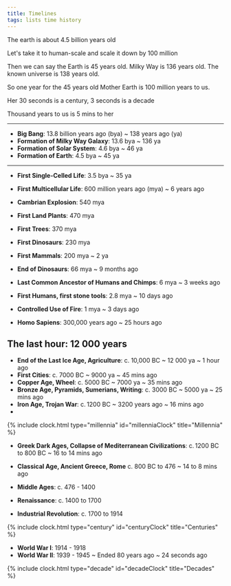 ```yaml
---
title: Timelines
tags: lists time history
--- 
```


The earth is about 4.5 billion years old

Let's take it to human-scale and scale it down by 100 million 

Then we can say the Earth is 45 years old. Milky Way is 136 years old. The known universe is 138 years old. 

So one year for the 45 years old Mother Earth is 100 million years to us. 

Her 30 seconds is a century, 3 seconds is a decade

Thousand years to us is 5 mins to her

---

- **Big Bang**: 13.8 billion years ago (bya) ~ 138 years ago (ya)
- **Formation of Milky Way Galaxy**: 13.6 bya ~ 136 ya
- **Formation of Solar System**: 4.6 bya ~ 46 ya
- **Formation of Earth**: 4.5 bya ~ 45 ya

---

- **First Single-Celled Life**: 3.5 bya ~ 35 ya
- **First Multicellular Life**: 600 million years ago (mya) ~ 6 years ago
- **Cambrian Explosion**: 540 mya 
- **First Land Plants**: 470 mya 
- **First Trees**: 370 mya 
- **First Dinosaurs**: 230 mya
- **First Mammals**: 200 mya ~ 2 ya
- **End of Dinosaurs**: 66 mya ~ 9 months ago

- **Last Common Ancestor of Humans and Chimps**: 6 mya ~ 3 weeks ago
- **First Humans, first stone tools**: 2.8 mya ~ 10 days ago
- **Controlled Use of Fire**: 1 mya ~ 3 days ago
- **Homo Sapiens**: 300,000 years ago ~ 25 hours ago

## The last hour: 12 000 years

- **End of the Last Ice Age, Agriculture**: c. 10,000 BC ~ 12 000 ya  ~ 1 hour ago
- **First Cities**: c. 7000 BC ~ 9000 ya ~ 45 mins ago
- **Copper Age, Wheel**: c. 5000 BC ~ 7000 ya ~ 35 mins ago
- **Bronze Age, Pyramids, Sumerians, Writing**: c. 3000 BC ~ 5000 ya ~ 25 mins ago 
- **Iron Age, Trojan War**: c. 1200 BC ~ 3200 years ago ~ 16 mins ago 
- 
{% include clock.html type="millennia" id="millenniaClock" title="Millennia" %}

- **Greek Dark Ages, Collapse of Mediterranean Civilizations**: c. 1200 BC to 800 BC  ~ 16 to 14 mins ago
- **Classical Age, Ancient Greece, Rome** c. 800 BC to 476  ~ 14 to 8 mins ago

- **Middle Ages**: c. 476 - 1400 
- **Renaissance**: c. 1400 to 1700 
- **Industrial Revolution**: c. 1700 to 1914

{% include clock.html type="century" id="centuryClock" title="Centuries" %}

- **World War I**: 1914 - 1918
- **World War II**: 1939 - 1945 ~ Ended 80 years ago ~ 24 seconds ago

{% include clock.html type="decade" id="decadeClock" title="Decades" %}


